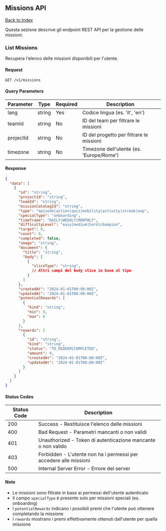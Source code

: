 ## Missions API

[Back to Index](./../README.md)

Questa sezione descrive gli endpoint REST API per la gestione delle missioni.

### List Missions

Recupera l'elenco delle missioni disponibili per l'utente.

#### Request

```http
GET /v1/missions
```

#### Query Parameters

| Parameter | Type   | Required | Description                              |
| --------- | ------ | -------- | ---------------------------------------- |
| lang      | string | Yes      | Codice lingua (es. 'it', 'en')           |
| teamId    | string | No       | ID del team per filtrare le missioni     |
| projectId | string | No       | ID del progetto per filtrare le missioni |
| timezone  | string | No       | Timezone dell'utente (es. 'Europe/Rome') |

#### Response

```json
{
  "data": [
    {
      "id": "string",
      "projectId": "string",
      "teamId": "string",
      "missionCatalogId": "string",
      "type": "episode|action|quiz|mobility|activity|streak|exp",
      "specialType": "onboarding",
      "timeframe": "DAILY|WEEKLY|MONTHLY",
      "difficultyLevel": "easy|medium|hard|champion",
      "target": 0,
      "count": 0,
      "completed": false,
      "image": "string",
      "document": {
        "title": "string",
        "body": [
          {
            "sliceType": "string",
            // Altri campi del body slice in base al tipo
          }
        ]
      },
      "createdAt": "2024-01-01T00:00:00Z",
      "updatedAt": "2024-01-01T00:00:00Z",
      "potentialRewards": [
        {
          "kind": "string",
          "min": 0,
          "max": 0
        }
      ],
      "rewards": [
        {
          "id": "string",
          "kind": "string", 
          "status": "TO_REDEEM|COMPLETED",
          "amount": 0,
          "createdAt": "2024-01-01T00:00:00Z",
          "updatedAt": "2024-01-01T00:00:00Z"
        }
      ]
    }
  ]
}
```

#### Status Codes

| Status Code | Description                                                       |
| ----------- | ----------------------------------------------------------------- |
| 200         | Success - Restituisce l'elenco delle missioni                     |
| 400         | Bad Request - Parametri mancanti o non validi                     |
| 401         | Unauthorized - Token di autenticazione mancante o non valido      |
| 403         | Forbidden - L'utente non ha i permessi per accedere alle missioni |
| 500         | Internal Server Error - Errore del server                         |

#### Note

- Le missioni sono filtrate in base ai permessi dell'utente autenticato
- Il campo `specialType` è presente solo per missioni speciali (es. onboarding)
- I `potentialRewards` indicano i possibili premi che l'utente può ottenere completando la missione
- I `rewards` mostrano i premi effettivamente ottenuti dall'utente per quella missione
